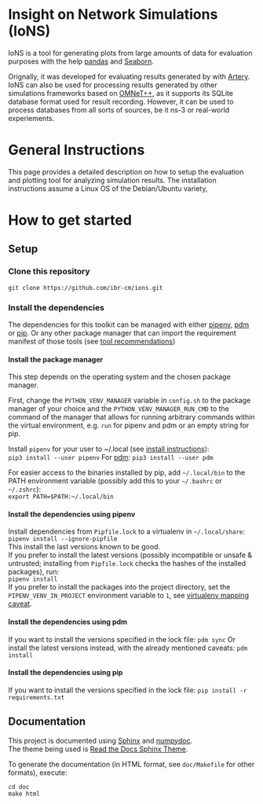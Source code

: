 # Insight on Network Simulations (IoNS)

IoNS is a tool for generating plots from large amounts of data for evaluation purposes with the help [pandas](https://pandas.pydata.org/) and [Seaborn](https://seaborn.pydata.org/).

Orignally, it was developed for evaluating results generated by with [Artery](http://artery.v2x-research.eu/). 
IoNS can also be used for processing results generated by other simulations frameworks based on [OMNeT++](https://omnetpp.org/), as it supports its SQLite database format used for result recording.
However, it can be used to process databases from all sorts of sources, be it ns-3 or real-world experiements.

# General Instructions

This page provides a detailed description on how to setup the evaluation and plotting tool for analyzing simulation results.
The installation instructions assume a Linux OS of the Debian/Ubuntu variety, 

# How to get started
## Setup

### Clone this repository  
`git clone https://github.com/ibr-cm/ions.git`

### Install the dependencies

The dependencies for this toolkit can be managed with either [pipenv](https://pipenv.kennethreitz.org/en/latest/), [pdm](https://pdm.fming.dev/latest/) or [pip](https://pip.pypa.io/en/stable/).
Or any other package manager that can import the requirement manifest of those tools (see [tool recommendations](https://packaging.python.org/en/latest/guides/tool-recommendations/))

#### Install the package manager

This step depends on the operating system and the chosen package manager.

First, change the `PYTHON_VENV_MANAGER` variable in `config.sh` to the package
manager of your choice and the `PYTHON_VENV_MANAGER_RUN_CMD` to the command of
the manager that allows for running arbitrary commands within the virtual
environment, e.g. `run` for pipenv and pdm or an empty string for pip.

Install `pipenv` for your user to ~/.local (see [install instructions](https://pipenv.kennethreitz.org/en/latest/install/#pragmatic-installation-of-pipenv)):  
`pip3 install --user pipenv`
For [pdm](https://pdm.fming.dev/latest/#other-installation-methods):
`pip3 install --user pdm`

For easier access to the binaries installed by pip, add `~/.local/bin` to the PATH environment variable (possibly add this to your `~/.bashrc` or `~/.zshrc`):  
`export PATH=$PATH:~/.local/bin`

#### Install the dependencies using pipenv
Install dependencies from `Pipfile.lock` to a virtualenv in `~/.local/share`:  
`pipenv install --ignore-pipfile`  
This install the last versions known to be good.  
If you prefer to install the latest versions (possibly incompatible or unsafe & untrusted; installing from `Pipfile.lock` checks the hashes of the installed packages), run:  
`pipenv install`  
If you prefer to install the packages into the project directory, set the `PIPENV_VENV_IN_PROJECT` environment variable to `1`, see [virtualenv mapping caveat](https://pipenv.kennethreitz.org/en/latest/install/#virtualenv-mapping-caveat).  

#### Install the dependencies using pdm

If you want to install the versions specified in the lock file:
`pdm sync`
Or install the latest versions instead, with the already mentioned caveats:
`pdm install`

#### Install the dependencies using pip

If you want to install the versions specified in the lock file:
`pip install -r requirements.txt`

## Documentation

This project is documented using
 [Sphinx](https://www.sphinx-doc.org)
and
 [numpydoc](https://numpydoc.readthedocs.io).  
The theme being used is [Read the Docs Sphinx Theme](https://sphinx-rtd-theme.readthedocs.io).

To generate the documentation (in HTML format, see `doc/Makefile` for other formats), execute:
```
cd doc
make html
```


